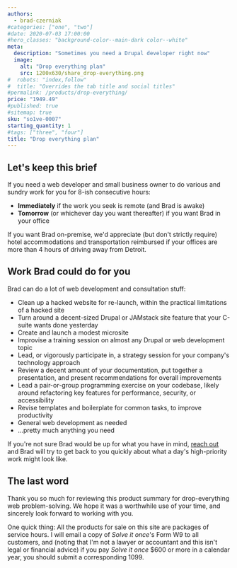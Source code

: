 ```yaml
---
authors:
  - brad-czerniak
#categories: ["one", "two"]
#date: 2020-07-03 17:00:00
#hero_classes: "background-color--main-dark color--white"
meta:
  description: "Sometimes you need a Drupal developer right now"
  image:
    alt: "Drop everything plan"
    src: 1200x630/share_drop-everything.png
#  robots: "index,follow"
#  title: "Overrides the tab title and social titles"
#permalink: /products/drop-everything/
price: "1949.49"
#published: true
#sitemap: true
sku: "so1ve-0007"
starting_quantity: 1
#tags: ["three", "four"]
title: "Drop everything plan"
---
```


## Let's keep this brief

If you need a web developer and small business owner to do various and sundry work for you for 8-ish consecutive hours:

  * **Immediately** if the work you seek is remote (and Brad is awake)
  * **Tomorrow** (or whichever day you want thereafter) if you want Brad in your office

If you want Brad on-premise, we'd appreciate (but don't strictly require) hotel accommodations and transportation reimbursed
if your offices are more than 4 hours of driving away from Detroit.

## Work Brad could do for you

Brad can do a lot of web development and consultation stuff:

  * Clean up a hacked website for re-launch, within the practical limitations of a hacked site
  * Turn around a decent-sized Drupal or JAMstack site feature that your C-suite wants done yesterday
  * Create and launch a modest microsite
  * Improvise a training session on almost any Drupal or web development topic
  * Lead, or vigorously participate in, a strategy session for your company's technology approach
  * Review a decent amount of your documentation, put together a presentation, and present recommendations for overall improvements
  * Lead a pair-or-group programming exercise on your codebase, likely around refactoring key features for performance, security, or accessibility
  * Revise templates and boilerplate for common tasks, to improve productivity
  * General web development as needed
  * ...pretty much anything you need

If you're not sure Brad would be up for what you have in mind, [reach out](mailto:brad@solveitonce.com) and Brad will try
to get back to you quickly about what a day's high-priority work might look like.

<h2 class="color--third">The last word</h2>

Thank you so much for reviewing this product summary for drop-everything web problem-solving. We hope it was a worthwhile
use of your time, and sincerely look forward to working with you.

One quick thing: All the products for sale on this site are packages of service hours. I will email a copy of _Solve it once_'s
Form W9 to all customers, and (noting that I'm not a lawyer or accountant and this isn't legal or financial advice) if you
pay _Solve it once_ $600 or more in a calendar year, you should submit a corresponding 1099.
